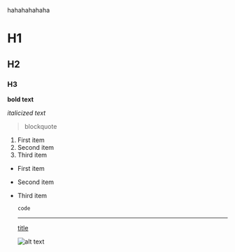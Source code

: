 hahahahahaha

# H1
## H2
### H3

**bold text**

*italicized text*

> blockquote

1. First item
2. Second item
3. Third item

- First item
- Second item
- Third item

	`code`

	---

  [title](https://www.example.com)

  	![alt text](image.jpg)

  
